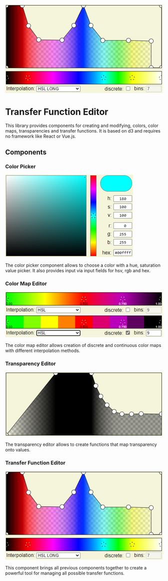 ![Teaser](docs/images/Teaser.png)

# Transfer Function Editor

This library provides components for creating and modifying, colors, color maps, transparencies and transfer functions.
It is based on d3 and requires no framework like React or Vue.js.

## Components

### Color Picker
![ColorPicker](docs/images/ColorPicker.png)

The color picker component allows to choose a color with a hue, saturation value picker. It also provides input via
input fields for hsv, rgb and hex. 

### Color Map Editor
![ColorMapContinuous](docs/images/ColorMapContinuous.png)
![ColorMapDiscrete](docs/images/ColorMapDiscrete.png)

The color map editor allows creation of discrete and continuous color maps with different interpolation methods.

### Transparency Editor
![TransparencyEditor](docs/images/TransparencyEditor.png)

The transparency editor allows to create functions that map transparency onto values.

### Transfer Function Editor
![Teaser](docs/images/Teaser.png)

This component brings all previous components together to create a powerful tool for managing all possible transfer
functions.